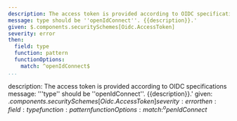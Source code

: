 ```yaml
---
description: The access token is provided according to OIDC specifications
message: type should be ''openIdConnect''. {{description}}.'
given: $.components.securitySchemes[Oidc.AccessToken]
severity: error
then:
  field: type
  function: pattern
  functionOptions:
    match: ^openIdConnect$
...
```

description: The access token is provided according to OIDC specifications
message: '''type'' should be ''openIdConnect''. {{description}}.'
given: $.components.securitySchemes[Oidc.AccessToken]
severity: error
then:
  field: type
  function: pattern
  functionOptions:
    match: ^openIdConnect$